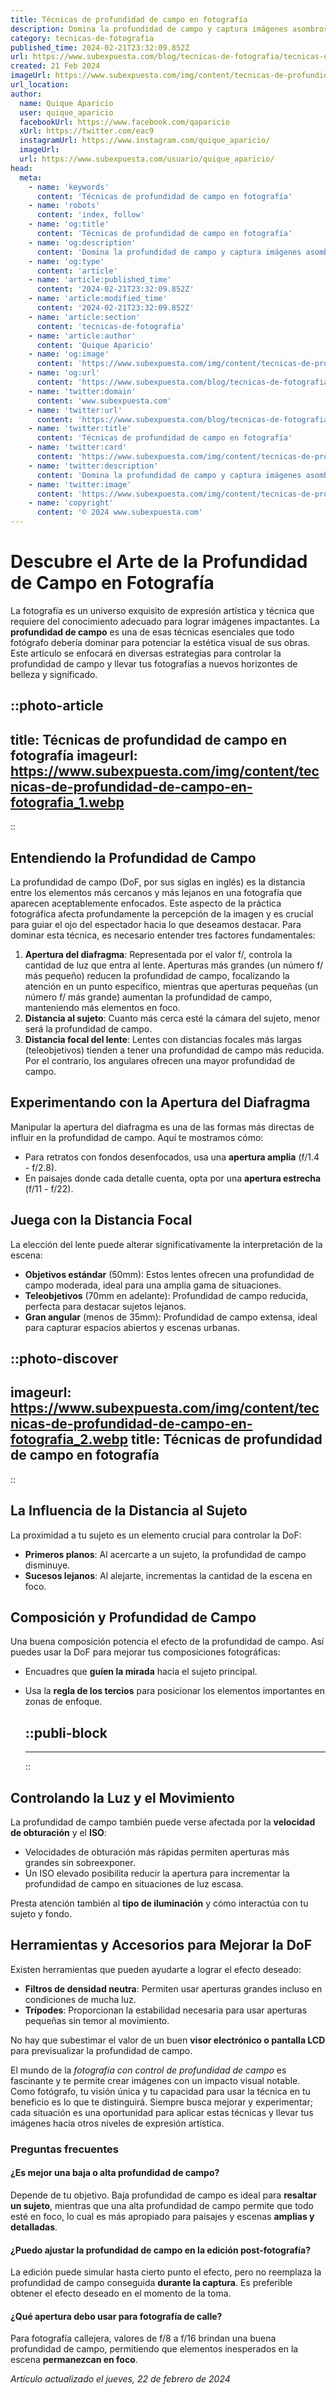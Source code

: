 ```yaml
---
title: Técnicas de profundidad de campo en fotografía
description: Domina la profundidad de campo y captura imágenes asombrosas con nuestras técnicas expertas de fotografía. ¡Mejora tus habilidades hoy!
category: tecnicas-de-fotografia
published_time: 2024-02-21T23:32:09.852Z
url: https://www.subexpuesta.com/blog/tecnicas-de-fotografia/tecnicas-de-profundidad-de-campo-en-fotografia
created: 21 Feb 2024
imageUrl: https://www.subexpuesta.com/img/content/tecnicas-de-profundidad-de-campo-en-fotografia_1.webp
url_location:
author:
  name: Quique Aparicio
  user: quique_aparicio
  facebookUrl: https://www.facebook.com/qaparicio
  xUrl: https://twitter.com/eac9
  instagramUrl: https://www.instagram.com/quique_aparicio/
  imageUrl: 
  url: https://www.subexpuesta.com/usuario/quique_aparicio/
head:
  meta:
    - name: 'keywords'
      content: 'Técnicas de profundidad de campo en fotografía'
    - name: 'robots'
      content: 'index, follow'
    - name: 'og:title'
      content: 'Técnicas de profundidad de campo en fotografía'
    - name: 'og:description'
      content: 'Domina la profundidad de campo y captura imágenes asombrosas con nuestras técnicas expertas de fotografía. ¡Mejora tus habilidades hoy!'
    - name: 'og:type'
      content: 'article'
    - name: 'article:published_time'
      content: '2024-02-21T23:32:09.852Z'
    - name: 'article:modified_time'
      content: '2024-02-21T23:32:09.852Z'
    - name: 'article:section'
      content: 'tecnicas-de-fotografia'
    - name: 'article:author'
      content: 'Quique Aparicio'
    - name: 'og:image'
      content: 'https://www.subexpuesta.com/img/content/tecnicas-de-profundidad-de-campo-en-fotografia_1.webp'
    - name: 'og:url'
      content: 'https://www.subexpuesta.com/blog/tecnicas-de-fotografia/tecnicas-de-profundidad-de-campo-en-fotografia'
    - name: 'twitter:domain'
      content: 'www.subexpuesta.com'
    - name: 'twitter:url'
      content: 'https://www.subexpuesta.com/blog/tecnicas-de-fotografia/tecnicas-de-profundidad-de-campo-en-fotografia'
    - name: 'twitter:title'
      content: 'Técnicas de profundidad de campo en fotografía'
    - name: 'twitter:card'
      content: 'https://www.subexpuesta.com/img/content/tecnicas-de-profundidad-de-campo-en-fotografia_1.webp'
    - name: 'twitter:description'
      content: 'Domina la profundidad de campo y captura imágenes asombrosas con nuestras técnicas expertas de fotografía. ¡Mejora tus habilidades hoy!'
    - name: 'twitter:image'
      content: 'https://www.subexpuesta.com/img/content/tecnicas-de-profundidad-de-campo-en-fotografia_1.webp'
    - name: 'copyright'
      content: '© 2024 www.subexpuesta.com'
---
```

# Descubre el Arte de la Profundidad de Campo en Fotografía

La fotografía es un universo exquisito de expresión artística y técnica que requiere del conocimiento adecuado para lograr imágenes impactantes. La **profundidad de campo** es una de esas técnicas esenciales que todo fotógrafo debería dominar para potenciar la estética visual de sus obras. Este artículo se enfocará en diversas estrategias para controlar la profundidad de campo y llevar tus fotografías a nuevos horizontes de belleza y significado.


::photo-article
---
title: Técnicas de profundidad de campo en fotografía
imageurl: https://www.subexpuesta.com/img/content/tecnicas-de-profundidad-de-campo-en-fotografia_1.webp
---
::



## Entendiendo la Profundidad de Campo

La profundidad de campo (DoF, por sus siglas en inglés) es la distancia entre los elementos más cercanos y más lejanos en una fotografía que aparecen aceptablemente enfocados. Este aspecto de la práctica fotográfica afecta profundamente la percepción de la imagen y es crucial para guiar el ojo del espectador hacia lo que deseamos destacar. Para dominar esta técnica, es necesario entender tres factores fundamentales:

1. **Apertura del diafragma**: Representada por el valor f/, controla la cantidad de luz que entra al lente. Aperturas más grandes (un número f/ más pequeño) reducen la profundidad de campo, focalizando la atención en un punto específico, mientras que aperturas pequeñas (un número f/ más grande) aumentan la profundidad de campo, manteniendo más elementos en foco.
2. **Distancia al sujeto**: Cuanto más cerca esté la cámara del sujeto, menor será la profundidad de campo.
3. **Distancia focal del lente**: Lentes con distancias focales más largas (teleobjetivos) tienden a tener una profundidad de campo más reducida. Por el contrario, los angulares ofrecen una mayor profundidad de campo.

## Experimentando con la Apertura del Diafragma

Manipular la apertura del diafragma es una de las formas más directas de influir en la profundidad de campo. Aquí te mostramos cómo:

- Para retratos con fondos desenfocados, usa una **apertura amplia** (f/1.4 - f/2.8).
- En paisajes donde cada detalle cuenta, opta por una **apertura estrecha** (f/11 - f/22).

## Juega con la Distancia Focal

La elección del lente puede alterar significativamente la interpretación de la escena:

- **Objetivos estándar** (50mm): Estos lentes ofrecen una profundidad de campo moderada, ideal para una amplia gama de situaciones.
- **Teleobjetivos** (70mm en adelante): Profundidad de campo reducida, perfecta para destacar sujetos lejanos.
- **Gran angular** (menos de 35mm): Profundidad de campo extensa, ideal para capturar espacios abiertos y escenas urbanas.


::photo-discover
---
imageurl: https://www.subexpuesta.com/img/content/tecnicas-de-profundidad-de-campo-en-fotografia_2.webp
title: Técnicas de profundidad de campo en fotografía
---
::



## La Influencia de la Distancia al Sujeto

La proximidad a tu sujeto es un elemento crucial para controlar la DoF:

- **Primeros planos**: Al acercarte a un sujeto, la profundidad de campo disminuye.
- **Sucesos lejanos**: Al alejarte, incrementas la cantidad de la escena en foco.

## Composición y Profundidad de Campo

Una buena composición potencia el efecto de la profundidad de campo. Así puedes usar la DoF para mejorar tus composiciones fotográficas:

- Encuadres que **guíen la mirada** hacia el sujeto principal.
- Usa la **regla de los tercios** para posicionar los elementos importantes en zonas de enfoque.


  ::publi-block
  ---
  ---
  ::
  
  

## Controlando la Luz y el Movimiento

La profundidad de campo también puede verse afectada por la **velocidad de obturación** y el **ISO**:

- Velocidades de obturación más rápidas permiten aperturas más grandes sin sobreexponer.
- Un ISO elevado posibilita reducir la apertura para incrementar la profundidad de campo en situaciones de luz escasa.

Presta atención también al **tipo de iluminación** y cómo interactúa con tu sujeto y fondo.

## Herramientas y Accesorios para Mejorar la DoF

Existen herramientas que pueden ayudarte a lograr el efecto deseado:

- **Filtros de densidad neutra**: Permiten usar aperturas grandes incluso en condiciones de mucha luz.
- **Trípodes**: Proporcionan la estabilidad necesaria para usar aperturas pequeñas sin temor al movimiento.
  
No hay que subestimar el valor de un buen **visor electrónico o pantalla LCD** para previsualizar la profundidad de campo.

El mundo de la *fotografía con control de profundidad de campo* es fascinante y te permite crear imágenes con un impacto visual notable. Como fotógrafo, tu visión única y tu capacidad para usar la técnica en tu beneficio es lo que te distinguirá. Siempre busca mejorar y experimentar; cada situación es una oportunidad para aplicar estas técnicas y llevar tus imágenes hacia otros niveles de expresión artística.

### Preguntas frecuentes

#### ¿Es mejor una baja o alta profundidad de campo?
Depende de tu objetivo. Baja profundidad de campo es ideal para **resaltar un sujeto**, mientras que una alta profundidad de campo permite que todo esté en foco, lo cual es más apropiado para paisajes y escenas **amplias y detalladas**.

#### ¿Puedo ajustar la profundidad de campo en la edición post-fotografía?
La edición puede simular hasta cierto punto el efecto, pero no reemplaza la profundidad de campo conseguida **durante la captura**. Es preferible obtener el efecto deseado en el momento de la toma.

#### ¿Qué apertura debo usar para fotografía de calle?
Para fotografía callejera, valores de f/8 a f/16 brindan una buena profundidad de campo, permitiendo que elementos inesperados en la escena **permanezcan en foco**.

_Artículo actualizado el jueves, 22 de febrero de 2024_